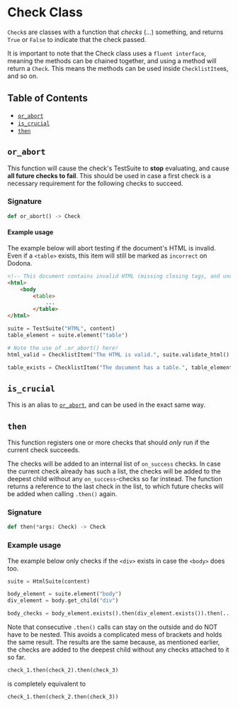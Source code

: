 # Check Class

`Check`s are classes with a function that *checks* (...) something, and returns `True` or `False` to indicate that the check passed.

It is important to note that the Check class uses a `fluent interface`, meaning the methods can be chained together, and using a method will return a `Check`. This means the methods can be used inside `ChecklistItem`s, and so on.

## Table of Contents

- [`or_abort`](#or_abort)
- [`is_crucial`](#is_crucial)
- [`then`](#then)

## `or_abort`

This function will cause the check's TestSuite to **stop** evaluating, and cause **all future checks to fail**. This should be used in case a first check is a necessary requirement for the following checks to succeed.

### Signature

```python
def or_abort() -> Check
```

#### Example usage

The example below will abort testing if the document's HTML is invalid. Even if a `<table>` exists, this item will still be marked as `incorrect` on Dodona.

```html
<!-- This document contains invalid HTML (missing closing tags, and unclosed elements) -->
<html>
    <body
        <table>
            ...
        </table>
</html>
```

```python
suite = TestSuite("HTML", content)
table_element = suite.element("table")

# Note the use of .or_abort() here!
html_valid = ChecklistItem("The HTML is valid.", suite.validate_html().or_abort())

table_exists = ChecklistItem("The document has a table.", table_element.exists())
```

## `is_crucial`

This is an alias to [`or_abort`](#or_abort), and can be used in the exact same way.

## `then`

This function registers one or more checks that should *only* run if the current check succeeds.

The checks will be added to an internal list of `on_success` checks. In case the current check already has such a list, the checks will be added to the deepest child without any `on_success`-checks so far instead. The function returns a reference to the last check in the list, to which future checks will be added when calling `.then()` again.

### Signature

```python
def then(*args: Check) -> Check
```

### Example usage

The example below only checks if the `<div>` exists in case the `<body>` does too.

```python
suite = HtmlSuite(content)

body_element = suite.element("body")
div_element = body.get_child("div")

body_checks = body_element.exists().then(div_element.exists()).then(...).then(...)
```

Note that consecutive `.then()` calls can stay on the outside and do NOT have to be nested. This avoids a complicated mess of brackets and holds the same result. The results are the same because, as mentioned earlier, the checks are added to the deepest child without any checks attached to it so far.

```python
check_1.then(check_2).then(check_3)
```

is completely equivalent to

```python
check_1.then(check_2.then(check_3))
```
